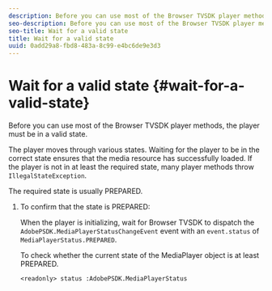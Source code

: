 ```yaml
---
description: Before you can use most of the Browser TVSDK player methods, the player must be in a valid state.
seo-description: Before you can use most of the Browser TVSDK player methods, the player must be in a valid state.
seo-title: Wait for a valid state
title: Wait for a valid state
uuid: 0add29a8-fbd8-483a-8c99-e4bc6de9e3d3
---
```


# Wait for a valid state {#wait-for-a-valid-state}

Before you can use most of the Browser TVSDK player methods, the player must be in a valid state.

 The player moves through various states. Waiting for the player to be in the correct state ensures that the media resource has successfully loaded. If the player is not in at least the required state, many player methods throw `IllegalStateException`.

The required state is usually PREPARED. 

1. To confirm that the state is PREPARED:

   When the player is initializing, wait for Browser TVSDK to dispatch the `AdobePSDK.MediaPlayerStatusChangeEvent` event with an `event.status` of `MediaPlayerStatus.PREPARED`.

   To check whether the current state of the MediaPlayer object is at least PREPARED. 

   ```
   <readonly> status :AdobePSDK.MediaPlayerStatus
   ```

